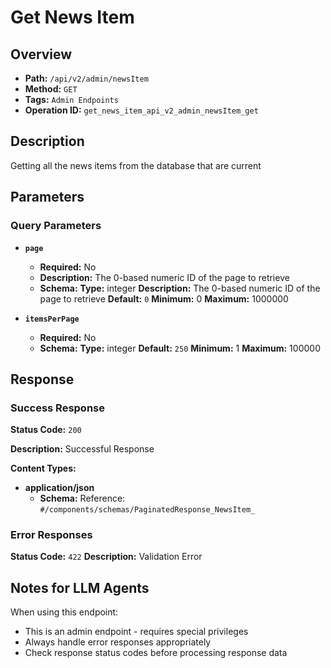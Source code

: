 # Get News Item

## Overview
- **Path:** `/api/v2/admin/newsItem`
- **Method:** `GET`
- **Tags:** `Admin Endpoints`
- **Operation ID:** `get_news_item_api_v2_admin_newsItem_get`

## Description
Getting all the news items from the database that are current

## Parameters

### Query Parameters

- **`page`**
  - **Required:** No
  - **Description:** The 0-based numeric ID of the page to retrieve
  - **Schema:** **Type:** integer
**Description:** The 0-based numeric ID of the page to retrieve
**Default:** `0`
**Minimum:** 0
**Maximum:** 1000000

- **`itemsPerPage`**
  - **Required:** No
  - **Schema:** **Type:** integer
**Default:** `250`
**Minimum:** 1
**Maximum:** 100000

## Response

### Success Response
**Status Code:** `200`

**Description:** Successful Response

**Content Types:**
- **application/json**
  - **Schema:** Reference: `#/components/schemas/PaginatedResponse_NewsItem_`

### Error Responses

**Status Code:** `422`
**Description:** Validation Error

## Notes for LLM Agents

When using this endpoint:
- This is an admin endpoint - requires special privileges
- Always handle error responses appropriately
- Check response status codes before processing response data